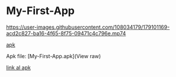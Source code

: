 # My-First-App


https://user-images.githubusercontent.com/108034179/179101169-acd2c827-ba16-4f65-8f75-09471c4c796e.mp74

<a href="https://github.com/mika-reyes/My-First-App/blob/main/app-debug.apk?raw=true">apk</a>

Apk file: [My-First-App.apk](View raw)

[link al apk](My-First-App/blob/main/app-debug.apk)
